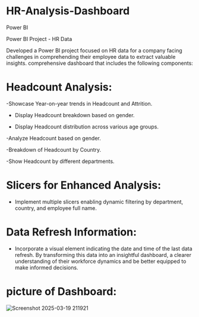 # HR-Analysis-Dashboard
Power BI

Power BI Project - HR Data

Developed a Power BI project focused on HR data for a company facing challenges in comprehending their employee data to extract valuable insights. 
comprehensive dashboard that includes the following components:

# Headcount Analysis:
 
 -Showcase Year-on-year trends in Headcount and Attrition.
 
 - Display Headcount breakdown based on gender.
 
 - Display Headcount distribution across various age groups.
 
 -Analyze Headcount based on gender.
 
 -Breakdown of Headcount by Country.
 
 -Show Headcount by different departments.

# Slicers for Enhanced Analysis:

- Implement multiple slicers enabling dynamic filtering by department, country, and employee full
name.

# Data Refresh Information:

- Incorporate a visual element indicating the date and time of the last data refresh.
By transforming this data into an insightful dashboard, a clearer
understanding of their workforce dynamics and be better equipped to make informed decisions.

# picture of Dashboard: 

![Screenshot 2025-03-19 211921](https://github.com/user-attachments/assets/16c36687-c931-4d9d-a294-d99b3dc91c48)


